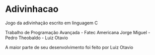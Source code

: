 # Adivinhacao
Jogo da adivinhação escrito em linguagem C

Trabalho de Programação Avançada - Fatec Americana
Jorge Miguel - Pedro Theobaldo - Luiz Otavio

A maior parte de seu desenvolvimento foi feito por Luiz Otavio
